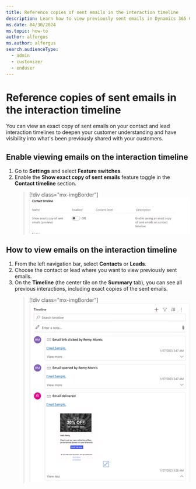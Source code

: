 ```yaml
---
title: Reference copies of sent emails in the interaction timeline
description: Learn how to view previously sent emails in Dynamics 365 Customer Insights - Journeys.
ms.date: 04/30/2024
ms.topic: how-to
author: alfergus
ms.author: alfergus
search.audienceType: 
  - admin
  - customizer
  - enduser
---
```


# Reference copies of sent emails in the interaction timeline

You can view an exact copy of sent emails on your contact and lead interaction timelines to deepen your customer understanding and have visibility into what's been previously shared with your customers.

## Enable viewing emails on the interaction timeline

1. Go to **Settings** and select **Feature switches**.
1. Enable the **Show exact copy of sent emails** feature toggle in the **Contact timeline** section.
   > [!div class="mx-imgBorder"]
   > ![Enable your email viewing on contact timeline](media/enable-email-view-on-contact-timeline.png "Enable your email viewing on contact timeline")

## How to view emails on the interaction timeline

1. From the left navigation bar, select **Contacts** or **Leads**.
1. Choose the contact or lead where you want to view previously sent emails.
1. On the **Timeline** (the center tile on the **Summary** tab), you can see all previous interactions, including exact copies of the sent emails.
   > [!div class="mx-imgBorder"]
   > ![Use your email viewing using contacts](media/use-viewing-email-using-contacts.png "Use your email viewing using contacts")
